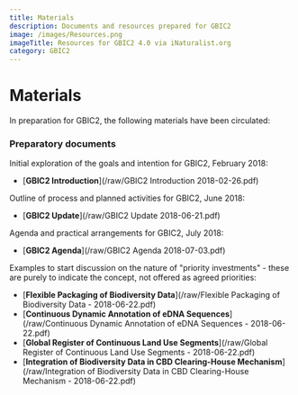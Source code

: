 ```yaml
---
title: Materials
description: Documents and resources prepared for GBIC2
image: /images/Resources.png
imageTitle: Resources for GBIC2 4.0 via iNaturalist.org
category: GBIC2
---
```

# Materials

In preparation for GBIC2, the following materials have been circulated:

### Preparatory documents

Initial exploration of the goals and intention for GBIC2, February 2018:

+ [**GBIC2 Introduction**](/raw/GBIC2 Introduction 2018-02-26.pdf)

Outline of process and planned activities for GBIC2, June 2018:

+ [**GBIC2 Update**](/raw/GBIC2 Update 2018-06-21.pdf)

Agenda and practical arrangements for GBIC2, July 2018:

+ [**GBIC2 Agenda**](/raw/GBIC2 Agenda 2018-07-03.pdf)

Examples to start discussion on the nature of "priority investments" - these are purely to indicate the concept, not offered as agreed priorities:

+ [**Flexible Packaging of Biodiversity Data**](/raw/Flexible Packaging of Biodiversity Data - 2018-06-22.pdf)
+ [**Continuous Dynamic Annotation of eDNA Sequences**](/raw/Continuous Dynamic Annotation of eDNA Sequences - 2018-06-22.pdf)
+ [**Global Register of Continuous Land Use Segments**](/raw/Global Register of Continuous Land Use Segments - 2018-06-22.pdf)
+ [**Integration of Biodiversity Data in CBD Clearing-House Mechanism**](/raw/Integration of Biodiversity Data in CBD Clearing-House Mechanism - 2018-06-22.pdf)
